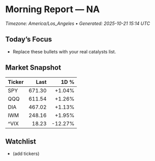 # Morning Report — NA
_Timezone: America/Los_Angeles • Generated: 2025-10-21 15:14 UTC_

## Today’s Focus
- Replace these bullets with your real catalysts list.

## Market Snapshot
| Ticker | Last | 1D % |
|---|---:|---:|
| SPY | 671.30 | +1.04% |
| QQQ | 611.54 | +1.26% |
| DIA | 467.02 | +1.13% |
| IWM | 248.16 | +1.95% |
| ^VIX | 18.23 | -12.27% |

## Watchlist
- (add tickers)
